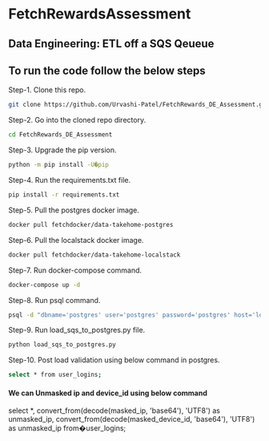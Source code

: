 # FetchRewardsAssessment #
## Data Engineering: ETL off a SQS Qeueue ##
## To run the code follow the below steps
Step-1. Clone this repo.
```bash
git clone https://github.com/Urvashi-Patel/FetchRewards_DE_Assessment.git
```

Step-2. Go into the cloned repo directory.
```bash
cd FetchRewards_DE_Assessment
```

Step-3. Upgrade the pip version.
```bash
python -m pip install -U�pip
```

Step-4. Run the requirements.txt file.
```bash
pip install -r requirements.txt
```

Step-5. Pull the postgres docker image.
```bash
docker pull fetchdocker/data-takehome-postgres
```

Step-6. Pull the localstack docker image.
```bash
docker pull fetchdocker/data-takehome-localstack
```

Step-7. Run docker-compose command.
```bash
docker-compose up -d
```

Step-8. Run psql command.
```bash
psql -d "dbname='postgres' user='postgres' password='postgres' host='localhost'" -f table_ddl.sql
```

Step-9. Run load_sqs_to_postgres.py file.
```bash
python load_sqs_to_postgres.py
```

Step-10. Post load validation using below command in postgres.
```bash
select * from user_logins;
```

#### We can Unmasked ip and device_id using below command #####
select *, convert_from(decode(masked_ip, 'base64'), 'UTF8') as unmasked_ip,  convert_from(decode(masked_device_id, 'base64'), 'UTF8') as unmasked_ip from�user_logins;
